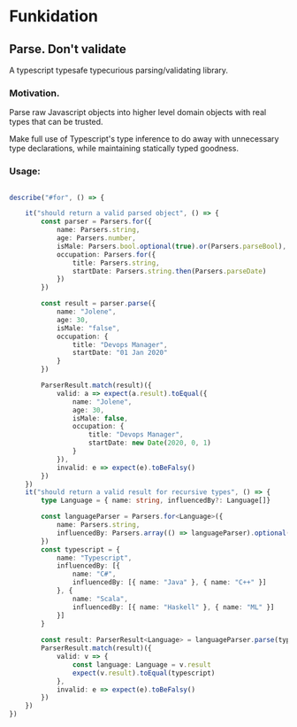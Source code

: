 # Funkidation

## Parse. Don't validate

A typescript typesafe typecurious parsing/validating library.

### Motivation.
Parse raw Javascript objects into higher level domain objects with real types that can be trusted.

Make full use of Typescript's type inference to do away with unnecessary type declarations, while maintaining statically typed goodness.

### Usage:
```typescript

describe("#for", () => {

    it("should return a valid parsed object", () => {
        const parser = Parsers.for({
            name: Parsers.string,
            age: Parsers.number,
            isMale: Parsers.bool.optional(true).or(Parsers.parseBool),
            occupation: Parsers.for({
                title: Parsers.string,
                startDate: Parsers.string.then(Parsers.parseDate)
            })
        })

        const result = parser.parse({
            name: "Jolene",
            age: 30,
            isMale: "false",
            occupation: {
                title: "Devops Manager",
                startDate: "01 Jan 2020"
            }
        })

        ParserResult.match(result)({
            valid: a => expect(a.result).toEqual({
                name: "Jolene",
                age: 30,
                isMale: false,
                occupation: {
                    title: "Devops Manager",
                    startDate: new Date(2020, 0, 1)
                }
            }),
            invalid: e => expect(e).toBeFalsy()
        })
    })
    it("should return a valid result for recursive types", () => {
        type Language = { name: string, influencedBy?: Language[]}

        const languageParser = Parsers.for<Language>({
            name: Parsers.string,
            influencedBy: Parsers.array(() => languageParser).optional(true)
        })
        const typescript = {
            name: "Typescript",
            influencedBy: [{
                name: "C#",
                influencedBy: [{ name: "Java" }, { name: "C++" }]
            }, {
                name: "Scala",
                influencedBy: [{ name: "Haskell" }, { name: "ML" }]
            }]
        }
        
        const result: ParserResult<Language> = languageParser.parse(typescript)
        ParserResult.match(result)({
            valid: v => {
                const language: Language = v.result
                expect(v.result).toEqual(typescript)
            },
            invalid: e => expect(e).toBeFalsy()
        })
    })
})
```